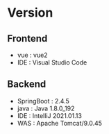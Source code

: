 # Version

## Frontend

- vue : vue2
- IDE : Visual Studio Code

## Backend

- SpringBoot : 2.4.5
- java : Java 1.8.0_192
- IDE : IntelliJ 2021.01.13
- WAS : Apache Tomcat/9.0.45